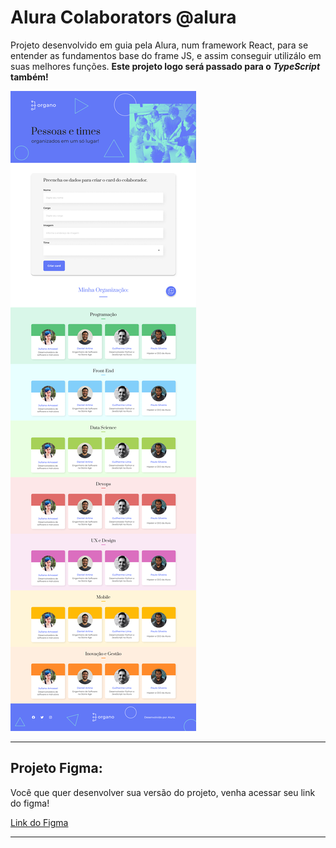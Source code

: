 # Alura Colaborators @alura

Projeto desenvolvido em guia pela Alura, num framework React, para se entender as fundamentos base do frame JS, e assim conseguir utilizálo em suas melhores funções. **Este projeto logo será passado para o *TypeScript* também!** 

<img src="./public/print.png">

---

## Projeto Figma:

Você que quer desenvolver sua versão do projeto, venha acessar seu link do figma!

[Link do Figma](https://www.figma.com/file/T6BLI1HfB81eYOiVgpqQz7/Projeto-Intro-ao-React?node-id=134%3A128&t=9fLul78KkZPz4xjp-0)

---
